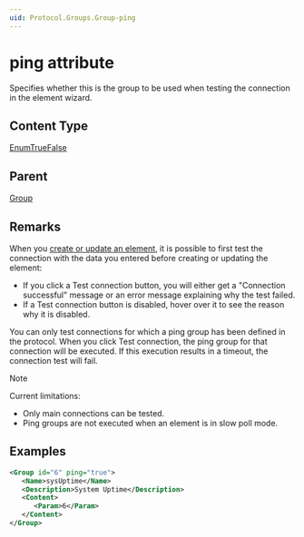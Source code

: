 ```yaml
---
uid: Protocol.Groups.Group-ping
---
```


# ping attribute

<!-- RN 16626, RN 16633 -->

Specifies whether this is the group to be used when testing the connection in the element wizard.

## Content Type

[EnumTrueFalse](xref:Protocol-EnumTrueFalse)

## Parent

[Group](xref:Protocol.Groups.Group)

## Remarks

When you [create or update an element](xref:Adding_elements), it is possible to first test the connection with the data you entered before creating or updating the element:

- If you click a Test connection button, you will either get a "Connection successful" message or an error message explaining why the test failed.
- If a Test connection button is disabled, hover over it to see the reason why it is disabled.

You can only test connections for which a ping group has been defined in the protocol. When you click Test connection, the ping group for that connection will be executed. If this execution results in a timeout, the connection test will fail.

> [!NOTE]
> Current limitations:
>
> - Only main connections can be tested.
> - Ping groups are not executed when an element is in slow poll mode.

## Examples

```xml
<Group id="6" ping="true">
   <Name>sysUptime</Name>
   <Description>System Uptime</Description>
   <Content>
      <Param>6</Param>
   </Content>
</Group>
```
